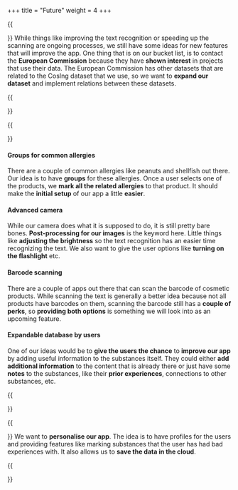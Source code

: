 +++
title = "Future"
weight = 4
+++

{{<section title="So, what's next?">}}
While things like improving the text recognition or speeding up the scanning are ongoing processes, we still have some ideas for new features that will improve the app.
One thing that is on our bucket list, is to contact the **European Commission** because they have **shown interest** in projects that use their data. 
The European Commission has other datasets that are related to the CosIng dataset that we use, so we want to **expand our dataset** and implement relations between these datasets.

{{</section>}}

{{<section title="Features">}}
#### Groups for common allergies
There are a couple of common allergies like peanuts and shellfish out there. Our idea is to have **groups** for these allergies. Once a user selects one of the products, we **mark all the related allergies** to that product. It should make the **initial setup** of our app a little **easier**.

#### Advanced camera
While our camera does what it is supposed to do, it is still pretty bare bones. **Post-processing for our images** is the keyword here. Little things like **adjusting the brightness** so the text recognition has an easier time recognizing the text. We also want to give the user options like **turning on the flashlight** etc.

#### Barcode scanning
There are a couple of apps out there that can scan the barcode of cosmetic products. While scanning the text is generally a better idea because not all products have barcodes on them, scanning the barcode still has a **couple of perks**, so **providing both options** is something we will look into as an upcoming feature.

#### Expandable database by users
One of our ideas would be to **give the users the chance** to **improve our app** by adding useful information to the substances itself. They could either **add additional information** to the content that is already there or just have some **notes** to the substances, like their **prior experiences**, connections to other substances, etc.

{{</section>}}

{{<section title="Profiles (i might delete this one)">}}
We want to **personalise our app**. The idea is to have profiles for the users and providing features like marking substances that the user has had bad experiences with.
It also allows us to **save the data in the cloud**.

{{</section>}}



